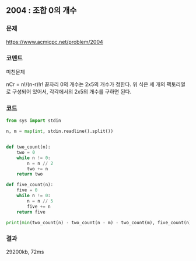 ## 2004 : 조합 0의 개수
### 문제
https://www.acmicpc.net/problem/2004
### 코멘트
미친문제

nCr = n!/(n-r)!r! 
끝자리 0의 개수는 2x5의 개수가 정한다.
위 식은 세 개의 팩토리얼로 구성되어 있어서, 각각에서의 2x5의 개수를 구하면 된다.


### 코드
```python
from sys import stdin

n, m = map(int, stdin.readline().split())


def two_count(n):
    two = 0
    while n != 0:
        n = n // 2
        two += n
    return two

def five_count(n):
    five = 0
    while n != 0:
        n = n // 5
        five += n
    return five

print(min(two_count(n) - two_count(n - m) - two_count(m), five_count(n) - five_count(n - m) - five_count(m)))
```
### 결과
29200kb, 72ms
